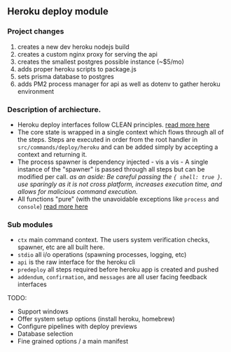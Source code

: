 ## Heroku deploy module
### Project changes
1. creates a new dev heroku nodejs build
2. creates a custom nginx proxy for serving the api
3. creates the smallest postgres possible instance (~$5/mo)
3. adds proper heroku scripts to package.js
4. sets prisma database to postgres
5. adds PM2 process manager for api as well as dotenv to gather heroku environment

### Description of archiecture.

- Heroku deploy interfaces follow CLEAN principles. [read more here](https://gist.github.com/wojteklu/73c6914cc446146b8b533c0988cf8d29)
- The core state is wrapped in a single context which flows through all of the steps. Steps are executed in order from the root handler in `src/commands/deploy/heroku` and can be added simply by accepting a context and returning it.
- The process spawner is dependency injected - vis a vis - A single instance of the "spawner" is passed through all steps but can be modified per call. *as an aside: Be careful passing the `{ shell: true }`. use sparingly as it is not cross platform, increases execution time, and allows for malicious command execution.*
- All functions "pure" (with the unavoidable exceptions like `process` and `console`) [read more here](https://en.wikipedia.org/wiki/Pure_function)

### Sub modules
- `ctx` main command context. The users system verification checks, spawner, etc are all built here.
- `stdio` all i/o operations (spawning processes, logging, etc)
- `api` is the raw interface for the heroku cli
- `predeploy` all steps required before heroku app is created and pushed
- `addendum`, `confirmation`, and `messages` are all user facing feedback interfaces

TODO:
- Support windows
- Offer system setup options (install heroku, homebrew)
- Configure pipelines with deploy previews
- Database selection
- Fine grained options / a main manifest
